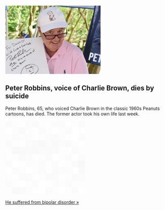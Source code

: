
![Peter Robbins, voice of Charlie Brown, dies by suicide](./20220126235829.png)
## Peter Robbins, voice of Charlie Brown, dies by suicide

Peter Robbins, 65, who voiced Charlie Brown in the classic 1960s Peanuts cartoons, has died. The former actor took his own life last week.

![pic](../square_bg.png)

[He suffered from bipolar disorder »](https://www.yahoo.com/entertainment/peter-robbins-dies-former-child-070839761.html)
